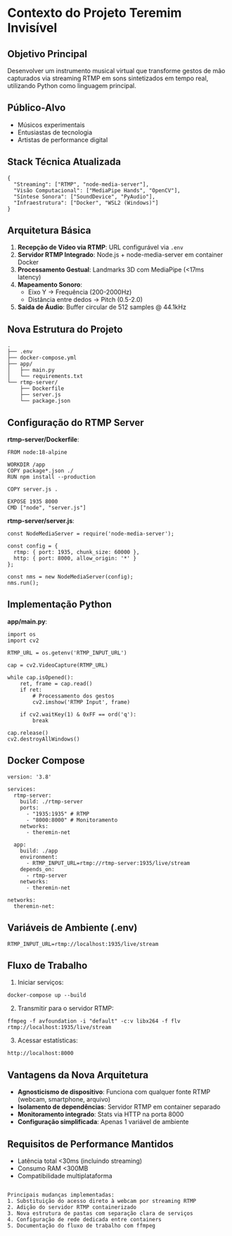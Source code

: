 # Contexto do Projeto Teremim Invisível

## Objetivo Principal
Desenvolver um instrumento musical virtual que transforme gestos de mão capturados via streaming RTMP em sons sintetizados em tempo real, utilizando Python como linguagem principal.

## Público-Alvo
- Músicos experimentais
- Entusiastas de tecnologia
- Artistas de performance digital

## Stack Técnica Atualizada
```
{
  "Streaming": ["RTMP", "node-media-server"],
  "Visão Computacional": ["MediaPipe Hands", "OpenCV"],
  "Síntese Sonora": ["SoundDevice", "PyAudio"],
  "Infraestrutura": ["Docker", "WSL2 (Windows)"]
}
```

## Arquitetura Básica
1. **Recepção de Vídeo via RTMP**: URL configurável via `.env`
2. **Servidor RTMP Integrado**: Node.js + node-media-server em container Docker
3. **Processamento Gestual**: Landmarks 3D com MediaPipe (<17ms latency)
4. **Mapeamento Sonoro**:
   - Eixo Y → Frequência (200-2000Hz)
   - Distância entre dedos → Pitch (0.5-2.0)
5. **Saída de Áudio**: Buffer circular de 512 samples @ 44.1kHz

## Nova Estrutura do Projeto
```
.
├── .env
├── docker-compose.yml
├── app/
│   ├── main.py
│   └── requirements.txt
└── rtmp-server/
    ├── Dockerfile
    ├── server.js
    └── package.json
```

## Configuração do RTMP Server
**rtmp-server/Dockerfile**:
```
FROM node:18-alpine

WORKDIR /app
COPY package*.json ./
RUN npm install --production

COPY server.js .

EXPOSE 1935 8000
CMD ["node", "server.js"]
```

**rtmp-server/server.js**:
```
const NodeMediaServer = require('node-media-server');

const config = {
  rtmp: { port: 1935, chunk_size: 60000 },
  http: { port: 8000, allow_origin: '*' }
};

const nms = new NodeMediaServer(config);
nms.run();
```

## Implementação Python
**app/main.py**:
```
import os
import cv2

RTMP_URL = os.getenv('RTMP_INPUT_URL')

cap = cv2.VideoCapture(RTMP_URL)

while cap.isOpened():
    ret, frame = cap.read()
    if ret:
        # Processamento dos gestos
        cv2.imshow('RTMP Input', frame)

    if cv2.waitKey(1) & 0xFF == ord('q'):
        break

cap.release()
cv2.destroyAllWindows()
```

## Docker Compose
```
version: '3.8'

services:
  rtmp-server:
    build: ./rtmp-server
    ports:
      - "1935:1935" # RTMP
      - "8000:8000" # Monitoramento
    networks:
      - theremin-net

  app:
    build: ./app
    environment:
      - RTMP_INPUT_URL=rtmp://rtmp-server:1935/live/stream
    depends_on:
      - rtmp-server
    networks:
      - theremin-net

networks:
  theremin-net:
```

## Variáveis de Ambiente (.env)
```
RTMP_INPUT_URL=rtmp://localhost:1935/live/stream
```

## Fluxo de Trabalho
1. Iniciar serviços:
```
docker-compose up --build
```

2. Transmitir para o servidor RTMP:
```
ffmpeg -f avfoundation -i "default" -c:v libx264 -f flv rtmp://localhost:1935/live/stream
```

3. Acessar estatísticas:
```
http://localhost:8000
```

## Vantagens da Nova Arquitetura
- **Agnosticismo de dispositivo**: Funciona com qualquer fonte RTMP (webcam, smartphone, arquivo)
- **Isolamento de dependências**: Servidor RTMP em container separado
- **Monitoramento integrado**: Stats via HTTP na porta 8000
- **Configuração simplificada**: Apenas 1 variável de ambiente

## Requisitos de Performance Mantidos
- Latência total <30ms (incluindo streaming)
- Consumo RAM <300MB
- Compatibilidade multiplataforma

```

Principais mudanças implementadas:
1. Substituição do acesso direto à webcam por streaming RTMP
2. Adição do servidor RTMP containerizado
3. Nova estrutura de pastas com separação clara de serviços
4. Configuração de rede dedicada entre containers
5. Documentação do fluxo de trabalho com ffmpeg
